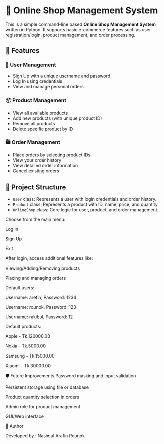 # 🛒 Online Shop Management System

This is a simple command-line based **Online Shop Management System** written in Python. It supports basic e-commerce features such as user registration/login, product management, and order processing.

## 🚀 Features

### 👤 User Management
- Sign Up with a unique username and password
- Log In using credentials
- View and manage personal orders

### 📦 Product Management
- View all available products
- Add new products (with unique product ID)
- Remove all products
- Delete specific product by ID

### 🛍️ Order Management
- Place orders by selecting product IDs
- View your order history
- View detailed order information
- Cancel existing orders


## 🧱 Project Structure

- `User` class: Represents a user with login credentials and order history.
- `Product` class: Represents a product with ID, name, price, and quantity.
- `OnlineShop` class: Core logic for user, product, and order management.

Choose from the main menu:

Log In

Sign Up

Exit

After login, access additional features like:

Viewing/Adding/Removing products

Placing and managing orders

Default users:

Username: arefin, Password: 1234

Username: rounok, Password: 123

Username: rakibul, Password: 12

Default products:

Apple - Tk.120000.00

Nokia - Tk.5000.00

Samsung - Tk.15000.00

Xiaomi - Tk.30000.00

🛡️ Future Improvements
Password masking and input validation

Persistent storage using file or database

Product quantity selection in orders

Admin role for product management

GUI/Web interface

📌 Author

Developed by : Nasimul Arafin Rounok
